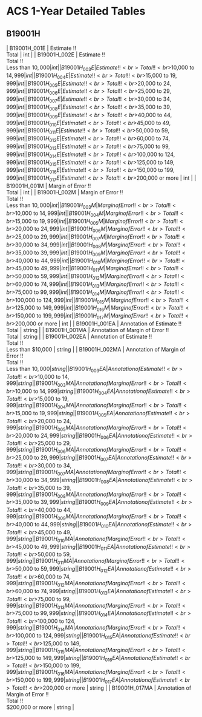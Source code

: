 # ACS 1-Year Detailed Tables

## B19001H

| B19001H_001E | Estimate !!<br>Total | int |
| B19001H_002E | Estimate !!<br>Total !!<br>Less than $10,000 | int |
| B19001H_003E | Estimate !!<br>Total !!<br>$10,000 to $14,999 | int |
| B19001H_004E | Estimate !!<br>Total !!<br>$15,000 to $19,999 | int |
| B19001H_005E | Estimate !!<br>Total !!<br>$20,000 to $24,999 | int |
| B19001H_006E | Estimate !!<br>Total !!<br>$25,000 to $29,999 | int |
| B19001H_007E | Estimate !!<br>Total !!<br>$30,000 to $34,999 | int |
| B19001H_008E | Estimate !!<br>Total !!<br>$35,000 to $39,999 | int |
| B19001H_009E | Estimate !!<br>Total !!<br>$40,000 to $44,999 | int |
| B19001H_010E | Estimate !!<br>Total !!<br>$45,000 to $49,999 | int |
| B19001H_011E | Estimate !!<br>Total !!<br>$50,000 to $59,999 | int |
| B19001H_012E | Estimate !!<br>Total !!<br>$60,000 to $74,999 | int |
| B19001H_013E | Estimate !!<br>Total !!<br>$75,000 to $99,999 | int |
| B19001H_014E | Estimate !!<br>Total !!<br>$100,000 to $124,999 | int |
| B19001H_015E | Estimate !!<br>Total !!<br>$125,000 to $149,999 | int |
| B19001H_016E | Estimate !!<br>Total !!<br>$150,000 to $199,999 | int |
| B19001H_017E | Estimate !!<br>Total !!<br>$200,000 or more | int |
| B19001H_001M | Margin of Error !!<br>Total | int |
| B19001H_002M | Margin of Error !!<br>Total !!<br>Less than $10,000 | int |
| B19001H_003M | Margin of Error !!<br>Total !!<br>$10,000 to $14,999 | int |
| B19001H_004M | Margin of Error !!<br>Total !!<br>$15,000 to $19,999 | int |
| B19001H_005M | Margin of Error !!<br>Total !!<br>$20,000 to $24,999 | int |
| B19001H_006M | Margin of Error !!<br>Total !!<br>$25,000 to $29,999 | int |
| B19001H_007M | Margin of Error !!<br>Total !!<br>$30,000 to $34,999 | int |
| B19001H_008M | Margin of Error !!<br>Total !!<br>$35,000 to $39,999 | int |
| B19001H_009M | Margin of Error !!<br>Total !!<br>$40,000 to $44,999 | int |
| B19001H_010M | Margin of Error !!<br>Total !!<br>$45,000 to $49,999 | int |
| B19001H_011M | Margin of Error !!<br>Total !!<br>$50,000 to $59,999 | int |
| B19001H_012M | Margin of Error !!<br>Total !!<br>$60,000 to $74,999 | int |
| B19001H_013M | Margin of Error !!<br>Total !!<br>$75,000 to $99,999 | int |
| B19001H_014M | Margin of Error !!<br>Total !!<br>$100,000 to $124,999 | int |
| B19001H_015M | Margin of Error !!<br>Total !!<br>$125,000 to $149,999 | int |
| B19001H_016M | Margin of Error !!<br>Total !!<br>$150,000 to $199,999 | int |
| B19001H_017M | Margin of Error !!<br>Total !!<br>$200,000 or more | int |
| B19001H_001EA | Annotation of Estimate !!<br>Total | string |
| B19001H_001MA | Annotation of Margin of Error !!<br>Total | string |
| B19001H_002EA | Annotation of Estimate !!<br>Total !!<br>Less than $10,000 | string |
| B19001H_002MA | Annotation of Margin of Error !!<br>Total !!<br>Less than $10,000 | string |
| B19001H_003EA | Annotation of Estimate !!<br>Total !!<br>$10,000 to $14,999 | string |
| B19001H_003MA | Annotation of Margin of Error !!<br>Total !!<br>$10,000 to $14,999 | string |
| B19001H_004EA | Annotation of Estimate !!<br>Total !!<br>$15,000 to $19,999 | string |
| B19001H_004MA | Annotation of Margin of Error !!<br>Total !!<br>$15,000 to $19,999 | string |
| B19001H_005EA | Annotation of Estimate !!<br>Total !!<br>$20,000 to $24,999 | string |
| B19001H_005MA | Annotation of Margin of Error !!<br>Total !!<br>$20,000 to $24,999 | string |
| B19001H_006EA | Annotation of Estimate !!<br>Total !!<br>$25,000 to $29,999 | string |
| B19001H_006MA | Annotation of Margin of Error !!<br>Total !!<br>$25,000 to $29,999 | string |
| B19001H_007EA | Annotation of Estimate !!<br>Total !!<br>$30,000 to $34,999 | string |
| B19001H_007MA | Annotation of Margin of Error !!<br>Total !!<br>$30,000 to $34,999 | string |
| B19001H_008EA | Annotation of Estimate !!<br>Total !!<br>$35,000 to $39,999 | string |
| B19001H_008MA | Annotation of Margin of Error !!<br>Total !!<br>$35,000 to $39,999 | string |
| B19001H_009EA | Annotation of Estimate !!<br>Total !!<br>$40,000 to $44,999 | string |
| B19001H_009MA | Annotation of Margin of Error !!<br>Total !!<br>$40,000 to $44,999 | string |
| B19001H_010EA | Annotation of Estimate !!<br>Total !!<br>$45,000 to $49,999 | string |
| B19001H_010MA | Annotation of Margin of Error !!<br>Total !!<br>$45,000 to $49,999 | string |
| B19001H_011EA | Annotation of Estimate !!<br>Total !!<br>$50,000 to $59,999 | string |
| B19001H_011MA | Annotation of Margin of Error !!<br>Total !!<br>$50,000 to $59,999 | string |
| B19001H_012EA | Annotation of Estimate !!<br>Total !!<br>$60,000 to $74,999 | string |
| B19001H_012MA | Annotation of Margin of Error !!<br>Total !!<br>$60,000 to $74,999 | string |
| B19001H_013EA | Annotation of Estimate !!<br>Total !!<br>$75,000 to $99,999 | string |
| B19001H_013MA | Annotation of Margin of Error !!<br>Total !!<br>$75,000 to $99,999 | string |
| B19001H_014EA | Annotation of Estimate !!<br>Total !!<br>$100,000 to $124,999 | string |
| B19001H_014MA | Annotation of Margin of Error !!<br>Total !!<br>$100,000 to $124,999 | string |
| B19001H_015EA | Annotation of Estimate !!<br>Total !!<br>$125,000 to $149,999 | string |
| B19001H_015MA | Annotation of Margin of Error !!<br>Total !!<br>$125,000 to $149,999 | string |
| B19001H_016EA | Annotation of Estimate !!<br>Total !!<br>$150,000 to $199,999 | string |
| B19001H_016MA | Annotation of Margin of Error !!<br>Total !!<br>$150,000 to $199,999 | string |
| B19001H_017EA | Annotation of Estimate !!<br>Total !!<br>$200,000 or more | string |
| B19001H_017MA | Annotation of Margin of Error !!<br>Total !!<br>$200,000 or more | string |

